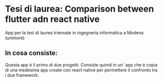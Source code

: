 # Tesi di laurea: Comparison between flutter adn react native

App per la tesi di laurea triennale in ingegneria informatica a Modena (unimore)

## In cosa consiste:

Questa app è il primo di due progetti. Consiste quindi in un' app che è copia di una medesima app 
create con react native per permettere il confronto tra i due framework.

